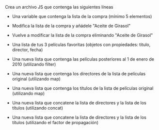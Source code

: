 Crea un archivo JS que contenga las siguientes líneas

- Una variable que contenga la lista de la compra (mínimo 5 elementos)

- Modifica la lista de la compra y añádele "Aceite de Girasol"

- Vuelve a modificar la lista de la compra eliminando "Aceite de Girasol"

- Una lista de tus 3 películas favoritas (objetos con propiedades: titulo, director, fecha)

- Una nueva lista que contenga las películas posteriores al 1 de enero de 2010 (utilizando filter)

- Una nueva lista que contenga los directores de la lista de películas original (utilizando map)

- Una nueva lista que contenga los títulos de la lista de películas original (utilizando map)

- Una nueva lista que concatene la lista de directores y la lista de los títulos (utilizando concat)

- Una nueva lista que concatene la lista de directores y la lista de los títulos (utilizando el factor de propagación)
